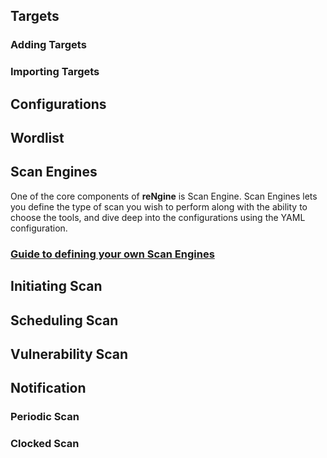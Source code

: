 ## Targets

### Adding Targets

### Importing Targets

## Configurations

## Wordlist

## Scan Engines

One of the core components of **reNgine** is Scan Engine. Scan Engines lets you define the type of scan you wish to perform along with the ability to choose the tools, and dive deep into the configurations using the YAML configuration.

### [Guide to defining your own **Scan Engines**](scan_engine.md)

## Initiating Scan

## Scheduling Scan

## Vulnerability Scan

## Notification

### Periodic Scan

### Clocked Scan
